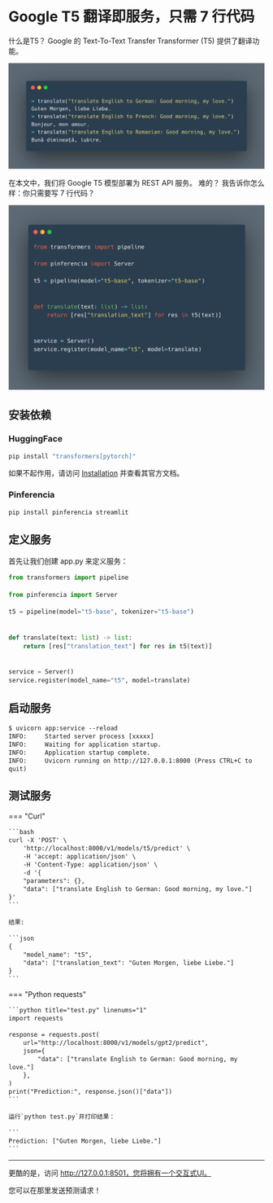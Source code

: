 # Google T5 翻译即服务，只需 7 行代码

什么是T5？ Google 的 Text-To-Text Transfer Transformer (T5) 提供了翻译功能。

![翻译](/assets/images/examples/translate-home.png)

在本文中，我们将 Google T5 模型部署为 REST API 服务。 难的？ 我告诉你怎么样：你只需要写 7 行代码？

![翻译](/assets/images/examples/translate-app.png)

## 安装依赖

### HuggingFace

```bash
pip install "transformers[pytorch]"
```

如果不起作用，请访问 [Installation](https://huggingface.co/docs/transformers/installation) 并查看其官方文档。

### Pinferencia

```bash
pip install pinferencia streamlit
```

## 定义服务

首先让我们创建 app.py 来定义服务：

```python title="app.py" linenums="1"
from transformers import pipeline

from pinferencia import Server

t5 = pipeline(model="t5-base", tokenizer="t5-base")


def translate(text: list) -> list:
    return [res["translation_text"] for res in t5(text)]


service = Server()
service.register(model_name="t5", model=translate)
```

## 启动服务

<div class="termy">

```console
$ uvicorn app:service --reload
INFO:     Started server process [xxxxx]
INFO:     Waiting for application startup.
INFO:     Application startup complete.
INFO:     Uvicorn running on http://127.0.0.1:8000 (Press CTRL+C to quit)
```

</div>

## 测试服务

=== "Curl"

    ```bash
    curl -X 'POST' \
        'http://localhost:8000/v1/models/t5/predict' \
        -H 'accept: application/json' \
        -H 'Content-Type: application/json' \
        -d '{
        "parameters": {},
        "data": ["translate English to German: Good morning, my love."]
    }'
    ```

    结果:

    ```json
    {
        "model_name": "t5",
        "data": ["translation_text": "Guten Morgen, liebe Liebe."]
    }
    ```

=== "Python requests"

    ```python title="test.py" linenums="1"
    import requests

    response = requests.post(
        url="http://localhost:8000/v1/models/gpt2/predict",
        json={
            "data": ["translate English to German: Good morning, my love."]
        },
    )
    print("Prediction:", response.json()["data"])
    ```

    运行`python test.py`并打印结果：

    ```
    Prediction: ["Guten Morgen, liebe Liebe."]
    ```

---

更酷的是，访问 http://127.0.0.1:8501，您将拥有一个交互式UI。

您可以在那里发送预测请求！
